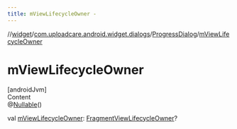 ```yaml
---
title: mViewLifecycleOwner -
---
```

//[widget](../../index.md)/[com.uploadcare.android.widget.dialogs](../index.md)/[ProgressDialog](index.md)/[mViewLifecycleOwner](m-view-lifecycle-owner.md)



# mViewLifecycleOwner  
[androidJvm]  
Content  
@[Nullable](https://developer.android.com/reference/kotlin/androidx/annotation/Nullable.html)()  
  
val [mViewLifecycleOwner](m-view-lifecycle-owner.md): [FragmentViewLifecycleOwner](https://developer.android.com/reference/kotlin/androidx/fragment/app/FragmentViewLifecycleOwner.html)?  



